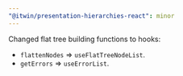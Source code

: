 ```yaml
---
"@itwin/presentation-hierarchies-react": minor
---
```


Changed flat tree building functions to hooks:

- `flattenNodes` => `useFlatTreeNodeList`.
- `getErrors` => `useErrorList`.
